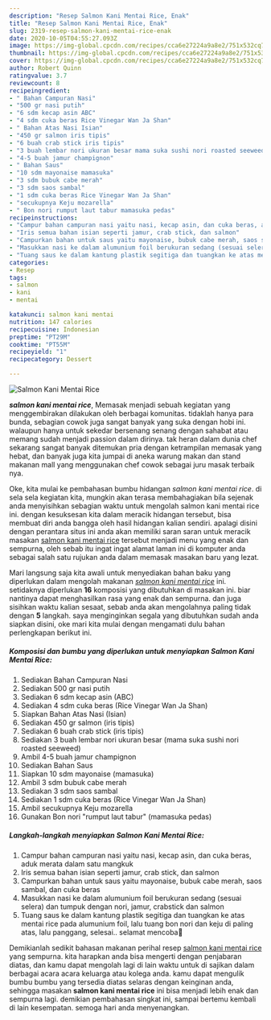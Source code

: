 ```yaml
---
description: "Resep Salmon Kani Mentai Rice, Enak"
title: "Resep Salmon Kani Mentai Rice, Enak"
slug: 2319-resep-salmon-kani-mentai-rice-enak
date: 2020-10-05T04:55:27.093Z
image: https://img-global.cpcdn.com/recipes/cca6e27224a9a8e2/751x532cq70/salmon-kani-mentai-rice-foto-resep-utama.jpg
thumbnail: https://img-global.cpcdn.com/recipes/cca6e27224a9a8e2/751x532cq70/salmon-kani-mentai-rice-foto-resep-utama.jpg
cover: https://img-global.cpcdn.com/recipes/cca6e27224a9a8e2/751x532cq70/salmon-kani-mentai-rice-foto-resep-utama.jpg
author: Robert Quinn
ratingvalue: 3.7
reviewcount: 8
recipeingredient:
- " Bahan Campuran Nasi"
- "500 gr nasi putih"
- "6 sdm kecap asin ABC"
- "4 sdm cuka beras Rice Vinegar Wan Ja Shan"
- " Bahan Atas Nasi Isian"
- "450 gr salmon iris tipis"
- "6 buah crab stick iris tipis"
- "3 buah lembar nori ukuran besar mama suka sushi nori roasted seeweed"
- "4-5 buah jamur champignon"
- " Bahan Saus"
- "10 sdm mayonaise mamasuka"
- "3 sdm bubuk cabe merah"
- "3 sdm saos sambal"
- "1 sdm cuka beras Rice Vinegar Wan Ja Shan"
- "secukupnya Keju mozarella"
- " Bon nori rumput laut tabur mamasuka pedas"
recipeinstructions:
- "Campur bahan campuran nasi yaitu nasi, kecap asin, dan cuka beras, aduk merata dalam satu mangkuk"
- "Iris semua bahan isian seperti jamur, crab stick, dan salmon"
- "Campurkan bahan untuk saus yaitu mayonaise, bubuk cabe merah, saos sambal, dan cuka beras"
- "Masukkan nasi ke dalam alumunium foil berukuran sedang (sesuai selera) dan tumpuk dengan nori, jamur, crabstick dan salmon"
- "Tuang saus ke dalam kantung plastik segitiga dan tuangkan ke atas mentai rice pada alumunium foil, lalu tuang bon nori dan keju di paling atas, lalu panggang, selesai.. selamat mencoba🥰"
categories:
- Resep
tags:
- salmon
- kani
- mentai

katakunci: salmon kani mentai 
nutrition: 147 calories
recipecuisine: Indonesian
preptime: "PT29M"
cooktime: "PT55M"
recipeyield: "1"
recipecategory: Dessert

---
```



![Salmon Kani Mentai Rice](https://img-global.cpcdn.com/recipes/cca6e27224a9a8e2/751x532cq70/salmon-kani-mentai-rice-foto-resep-utama.jpg)

<b><i>salmon kani mentai rice</i></b>, Memasak menjadi sebuah kegiatan yang menggembirakan dilakukan oleh berbagai komunitas. tidaklah hanya para bunda, sebagian cowok juga sangat banyak yang suka dengan hobi ini. walaupun hanya untuk sekedar bersenang senang dengan sahabat atau memang sudah menjadi passion dalam dirinya. tak heran dalam dunia chef sekarang sangat banyak ditemukan pria dengan ketrampilan memasak yang hebat, dan banyak juga kita jumpai di aneka warung makan dan stand makanan mall yang menggunakan chef cowok sebagai juru masak terbaik nya.



Oke, kita mulai ke pembahasan bumbu hidangan <i>salmon kani mentai rice</i>. di sela sela kegiatan kita, mungkin akan terasa membahagiakan bila sejenak anda menyisihkan sebagian waktu untuk mengolah salmon kani mentai rice ini. dengan kesuksesan kita dalam meracik hidangan tersebut, bisa membuat diri anda bangga oleh hasil hidangan kalian sendiri. apalagi disini dengan perantara situs ini anda akan memiliki saran saran untuk meracik masakan <u>salmon kani mentai rice</u> tersebut menjadi menu yang enak dan sempurna, oleh sebab itu ingat ingat alamat laman ini di komputer anda sebagai salah satu rujukan anda dalam memasak masakan baru yang lezat.


Mari langsung saja kita awali untuk menyediakan bahan baku yang diperlukan dalam mengolah makanan <u><i>salmon kani mentai rice</i></u> ini. setidaknya diperlukan <b>16</b> komposisi yang dibutuhkan di masakan ini. biar nantinya dapat menghasilkan rasa yang enak dan sempurna. dan juga sisihkan waktu kalian sesaat, sebab anda akan mengolahnya paling tidak dengan <b>5</b> langkah. saya menginginkan segala yang dibutuhkan sudah anda siapkan disini, oke mari kita mulai dengan mengamati dulu bahan perlengkapan berikut ini.

<!--inarticleads1-->

##### Komposisi dan bumbu yang diperlukan untuk menyiapkan Salmon Kani Mentai Rice:

1. Sediakan  Bahan Campuran Nasi
1. Sediakan 500 gr nasi putih
1. Sediakan 6 sdm kecap asin (ABC)
1. Sediakan 4 sdm cuka beras (Rice Vinegar Wan Ja Shan)
1. Siapkan  Bahan Atas Nasi (Isian)
1. Sediakan 450 gr salmon (iris tipis)
1. Sediakan 6 buah crab stick (iris tipis)
1. Sediakan 3 buah lembar nori ukuran besar (mama suka sushi nori roasted seeweed)
1. Ambil 4-5 buah jamur champignon
1. Sediakan  Bahan Saus
1. Siapkan 10 sdm mayonaise (mamasuka)
1. Ambil 3 sdm bubuk cabe merah
1. Sediakan 3 sdm saos sambal
1. Sediakan 1 sdm cuka beras (Rice Vinegar Wan Ja Shan)
1. Ambil secukupnya Keju mozarella
1. Gunakan  Bon nori &#34;rumput laut tabur&#34; (mamasuka pedas)




<!--inarticleads2-->

##### Langkah-langkah menyiapkan Salmon Kani Mentai Rice:

1. Campur bahan campuran nasi yaitu nasi, kecap asin, dan cuka beras, aduk merata dalam satu mangkuk
1. Iris semua bahan isian seperti jamur, crab stick, dan salmon
1. Campurkan bahan untuk saus yaitu mayonaise, bubuk cabe merah, saos sambal, dan cuka beras
1. Masukkan nasi ke dalam alumunium foil berukuran sedang (sesuai selera) dan tumpuk dengan nori, jamur, crabstick dan salmon
1. Tuang saus ke dalam kantung plastik segitiga dan tuangkan ke atas mentai rice pada alumunium foil, lalu tuang bon nori dan keju di paling atas, lalu panggang, selesai.. selamat mencoba🥰




Demikianlah sedikit bahasan makanan perihal resep <u>salmon kani mentai rice</u> yang sempurna. kita harapkan anda bisa mengerti dengan penjabaran diatas, dan kamu dapat mengolah lagi di lain waktu untuk di sajikan dalam berbagai acara acara keluarga atau kolega anda. kamu dapat mengulik bumbu bumbu yang tersedia diatas selaras dengan keinginan anda, sehingga masakan <b>salmon kani mentai rice</b> ini bisa menjadi lebih enak dan sempurna lagi. demikian pembahasan singkat ini, sampai bertemu kembali di lain kesempatan. semoga hari anda menyenangkan.
